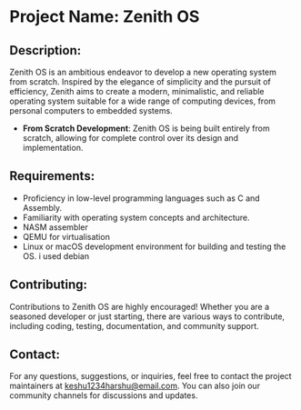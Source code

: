 # Project Name: Zenith OS

## Description:
Zenith OS is an ambitious endeavor to develop a new operating system from scratch. Inspired by the elegance of simplicity and the pursuit of efficiency, Zenith aims to create a modern, minimalistic, and reliable operating system suitable for a wide range of computing devices, from personal computers to embedded systems.

- **From Scratch Development**: Zenith OS is being built entirely from scratch, allowing for complete control over its design and implementation.

## Requirements:
- Proficiency in low-level programming languages such as C and Assembly.
- Familiarity with operating system concepts and architecture.
- NASM assembler 
- QEMU for virtualisation 
- Linux or macOS development environment for building and testing the OS. i used debian

## Contributing:
Contributions to Zenith OS are highly encouraged! Whether you are a seasoned developer or just starting, there are various ways to contribute, including coding, testing, documentation, and community support.

## Contact:
For any questions, suggestions, or inquiries, feel free to contact the project maintainers at keshu1234harshu@email.com. You can also join our community channels for discussions and updates.
